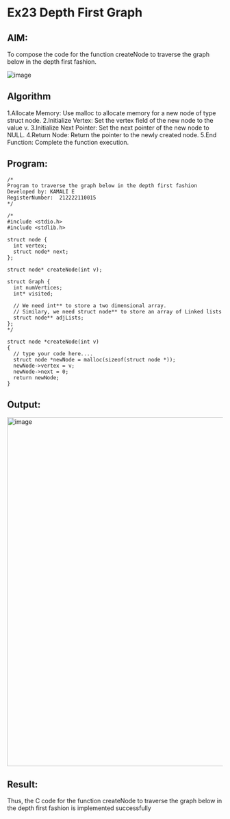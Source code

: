 # Ex23 Depth First Graph

## AIM:
To compose the code for the function createNode to traverse the graph below in the depth first fashion.

![image](https://github.com/user-attachments/assets/63552824-d0a3-49c6-a473-6db27d1f03e4)

## Algorithm
1.Allocate Memory: Use malloc to allocate memory for a new node of type struct node.
2.Initialize Vertex: Set the vertex field of the new node to the value v.
3.Initialize Next Pointer: Set the next pointer of the new node to NULL.
4.Return Node: Return the pointer to the newly created node.
5.End Function: Complete the function execution.  

## Program:
```
/*
Program to traverse the graph below in the depth first fashion
Developed by: KAMALI E
RegisterNumber:  212222110015
*/

/*
#include <stdio.h>
#include <stdlib.h>

struct node {
  int vertex;
  struct node* next;
};

struct node* createNode(int v);

struct Graph {
  int numVertices;
  int* visited;

  // We need int** to store a two dimensional array.
  // Similary, we need struct node** to store an array of Linked lists
  struct node** adjLists;
};
*/

struct node *createNode(int v)
{
  // type your code here....
  struct node *newNode = malloc(sizeof(struct node *));
  newNode->vertex = v;
  newNode->next = 0;
  return newNode;
}
```

## Output:

<img width="534" height="814" alt="image" src="https://github.com/user-attachments/assets/c036c09d-bce3-4748-b382-0870d94f3235" />


## Result:
Thus, the C code for the function createNode to traverse the graph below in the depth first fashion is implemented successfully
